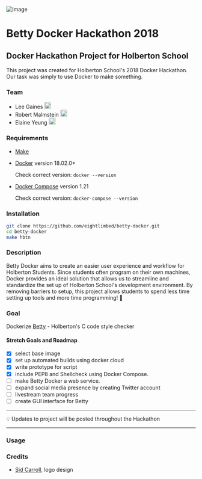 ![image](https://user-images.githubusercontent.com/31430673/39391654-f88c7d68-4a5b-11e8-843c-480206da5329.png)

# Betty Docker Hackathon 2018

## Docker Hackathon Project for Holberton School

This project was created for Holberton School's 2018 Docker Hackathon. Our task was simply to use Docker to make something.

### Team

- Lee Gaines [<img src="https://user-images.githubusercontent.com/23224088/27935507-4e614b68-6260-11e7-8b20-d0352ef3ff53.png" height="18px"/>](https://twitter.com/eightlimbed)
- Robert Malmstein  [<img src="https://user-images.githubusercontent.com/23224088/27935507-4e614b68-6260-11e7-8b20-d0352ef3ff53.png" height="18px"/>](https://twitter.com/RobertMalmstein)
- Elaine Yeung [<img src="https://user-images.githubusercontent.com/23224088/27935507-4e614b68-6260-11e7-8b20-d0352ef3ff53.png" height="18px"/>](https://twitter.com/egsy)

### Requirements

- [Make](https://www.gnu.org/software/make/)
- [Docker](https://www.docker.com/get-docker) version 18.02.0+

    Check correct version: `docker --version`
- [Docker Compose](https://docs.docker.com/compose/overview/) version 1.21

    Check correct version: `docker-compose --version`

### Installation

```bash
git clone https://github.com/eightlimbed/betty-docker.git
cd betty-docker
make hbtn
```

### Description

Betty Docker aims to create an easier user experience and workflow for Holberton Students. Since students often program on their own machines, Docker provides an ideal solution that allows us to streamline and standardize the set up of Holberton School's development environment. By removing barriers to setup, this project allows students to spend less time setting up tools and more time programming! 💪

### Goal

Dockerize [Betty](https://github.com/holbertonschool/Betty) - Holberton's C code style checker

<!-- Our full project will do the following:

1. Pull the image from Docker on to your local machine.
2. Set up the Betty Docker container.
3. Create an alias for the command "Betty"
    - This command will start the Docker container if it's not started.
    - Send the file to containerized Betty service to process.
    - Run the Betty script on it.
    - Output Betty information.
 -->

#### Stretch Goals and Roadmap

- [x] select base image
- [x] set up automated builds using docker cloud
- [x] write prototype for script
- [x] include PEP8 and Shellcheck using Docker Compose.
- [ ] make Betty Docker a web service.
- [ ] expand social media presence by creating Twitter account
- [ ] livestream team progress
- [ ] create GUI interface for Betty

---

💡 Updates to project will be posted throughout the Hackathon

---

### Usage

### Credits

- [Sid Carroll](sidcarroll7), logo design